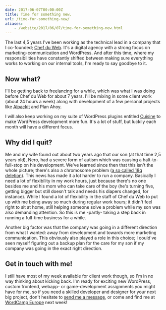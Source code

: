 ```yaml
---
date: 2017-06-07T00:00:00Z
title: Time for something new.
url: /time-for-something-new/
aliases:
    - /website/2017/06/07/time-for-something-new.html
---
```


The last 4,5 years I've been working as the technical lead in a company that I co-founded; [Chef du Web](https://www.chefduweb.nl). It's a digital agency with a strong focus on marketing-communication and WordPress. And after this time, where my responsibilities have constantly shifted between making sure everything works to working on our internal tools, I'm ready to say goodbye to it.

## Now what?
I'll be getting back to freelancing for a while, which was what I was doing before Chef du Web for about 7 years. I'll be mixing in some client work (about 24 hours a week) along with development of a few personal projects like [Alpackit](https://alpack.it) and Plan Ahoy. 

I will also keep working on my suite of WordPress plugins entitled [Cuisine](http://docs.get-cuisine.cooking) to make WordPress development more fun. It's a lot of stuff, but luckily each month will have a different focus.

## Why did I quit?
Me and my wife found out about two years ago that our son (at that time 2,5 years old), Nero, had a severe form of autism which was causing a halt-to-full-stop on his development. We've learned since then that this isn't the whole picture; there's also a chromosome problem ([a so called 18q deletion](https://ghr.nlm.nih.gov/condition/distal-18q-deletion-syndrome)). This news has made it a lot harder to run a company. Basically I need a lot of flexibility in my work hours, just because there's no one besides me and his mom who can take care of the boy (he's turning five, getting bigger but still doesn't talk and needs his diapers changed, for instance). While I found a lot of flexibility in the staff of Chef du Web to put up with me being away so much during regular work hours; it didn't feel right to sit at home, still helping someone solve a problem while my son was also demanding attention. So this is me -partly- taking a step back in running a full-time business for a while.

Another big factor was that the company was going in a different direction from what I wanted: away from development and towards more marketing communication. This obviously also played a role in this choice; I could've seen myself figuring out a backup plan for the care for my son if my company was going in the exact right direction. 


## Get in touch with me!
I still have most of my week available for client work though, so I'm in no way thinking about kicking back. I'm ready for exciting new WordPress, custom frontend, webapp- or game-development assignments you might have for me, so if you need a skilled developer and designer for your next big project, don't hesitate to [send me a message](mailto:hi@lucp.nl), or come and find me at [WordCamp Europe](https://2017.europe.wordcamp.org/) next week!